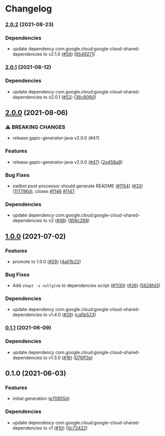 # Changelog

### [2.0.2](https://www.github.com/googleapis/java-tpu/compare/v2.0.1...v2.0.2) (2021-08-23)


### Dependencies

* update dependency com.google.cloud:google-cloud-shared-dependencies to v2.1.0 ([#58](https://www.github.com/googleapis/java-tpu/issues/58)) ([6549271](https://www.github.com/googleapis/java-tpu/commit/6549271f1023d704419ef5e65a0498628e5076c3))

### [2.0.1](https://www.github.com/googleapis/java-tpu/compare/v2.0.0...v2.0.1) (2021-08-12)


### Dependencies

* update dependency com.google.cloud:google-cloud-shared-dependencies to v2.0.1 ([#52](https://www.github.com/googleapis/java-tpu/issues/52)) ([36c8060](https://www.github.com/googleapis/java-tpu/commit/36c8060a176fde6d6c3f10c8809d997ad1992329))

## [2.0.0](https://www.github.com/googleapis/java-tpu/compare/v1.0.0...v2.0.0) (2021-08-06)


### ⚠ BREAKING CHANGES

* release gapic-generator-java v2.0.0 (#47)

### Features

* release gapic-generator-java v2.0.0 ([#47](https://www.github.com/googleapis/java-tpu/issues/47)) ([2e458a9](https://www.github.com/googleapis/java-tpu/commit/2e458a9d657f9a3dbc1d7bc51dd23901eaace09a))


### Bug Fixes

* owlbot post-processor should generate README ([#1154](https://www.github.com/googleapis/java-tpu/issues/1154)) ([#33](https://www.github.com/googleapis/java-tpu/issues/33)) ([117796d](https://www.github.com/googleapis/java-tpu/commit/117796dde0846ac8984d0c24f4a4bc1ada65f0b6)), closes [#1146](https://www.github.com/googleapis/java-tpu/issues/1146) [#1147](https://www.github.com/googleapis/java-tpu/issues/1147)


### Dependencies

* update dependency com.google.cloud:google-cloud-shared-dependencies to v2 ([#48](https://www.github.com/googleapis/java-tpu/issues/48)) ([956c268](https://www.github.com/googleapis/java-tpu/commit/956c268fc381a41fb19e3d7dff6c19092983788c))

## [1.0.0](https://www.github.com/googleapis/java-tpu/compare/v0.1.1...v1.0.0) (2021-07-02)


### Features

* promote to 1.0.0 ([#29](https://www.github.com/googleapis/java-tpu/issues/29)) ([4a01b22](https://www.github.com/googleapis/java-tpu/commit/4a01b22193d9047cf3bd093886b94be3343372ff))


### Bug Fixes

* Add `shopt -s nullglob` to dependencies script ([#1130](https://www.github.com/googleapis/java-tpu/issues/1130)) ([#26](https://www.github.com/googleapis/java-tpu/issues/26)) ([5628fd3](https://www.github.com/googleapis/java-tpu/commit/5628fd357b14a15653c8a5ad174847c1493819ec))


### Dependencies

* update dependency com.google.cloud:google-cloud-shared-dependencies to v1.4.0 ([#28](https://www.github.com/googleapis/java-tpu/issues/28)) ([ca5b523](https://www.github.com/googleapis/java-tpu/commit/ca5b523d82a93c5cf969e81490cc632edb208f03))

### [0.1.1](https://www.github.com/googleapis/java-tpu/compare/v0.1.0...v0.1.1) (2021-06-09)


### Dependencies

* update dependency com.google.cloud:google-cloud-shared-dependencies to v1.3.0 ([#16](https://www.github.com/googleapis/java-tpu/issues/16)) ([076ff3e](https://www.github.com/googleapis/java-tpu/commit/076ff3e6a0f1e2b7d54c07fa88e6a5682ccf77d1))

## 0.1.0 (2021-06-03)


### Features

* initial generation ([e70855d](https://www.github.com/googleapis/java-tpu/commit/e70855d9c5d23d7423299ae3d6a1b4136c73378e))


### Dependencies

* update dependency com.google.cloud:google-cloud-shared-dependencies to v1 ([#10](https://www.github.com/googleapis/java-tpu/issues/10)) ([0c72422](https://www.github.com/googleapis/java-tpu/commit/0c72422efd8bbe696edbc47883ac8bc24e5c6119))
